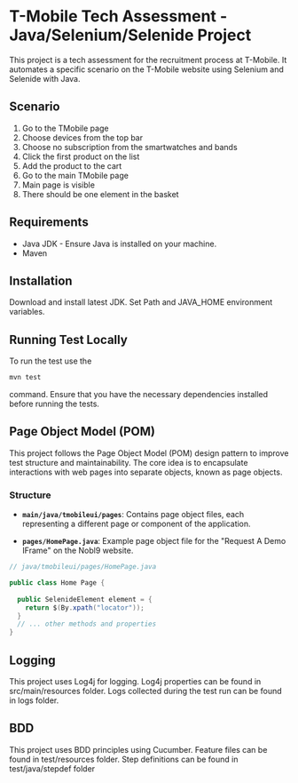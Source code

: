 # T-Mobile Tech Assessment - Java/Selenium/Selenide Project

This project is a tech assessment for the recruitment process at T-Mobile. It automates a specific scenario on the T-Mobile website using Selenium and Selenide with Java.

## Scenario

1. Go to the TMobile page
2. Choose devices from the top bar
3. Choose no subscription from the smartwatches and bands
4. Click the first product on the list
5. Add the product to the cart
6. Go to the main TMobile page
7. Main page is visible
8. There should be one element in the basket

## Requirements

- Java JDK - Ensure Java is installed on your machine.
- Maven

## Installation
Download and install latest JDK. Set Path and JAVA_HOME environment variables.

## Running Test Locally
To run the test use the 
```bash
mvn test
``` 
command. Ensure that you have the necessary dependencies installed before running the tests.

## Page Object Model (POM)

This project follows the Page Object Model (POM) design pattern to improve test structure and maintainability. The core idea is to encapsulate interactions with web pages into separate objects, known as page objects.

### Structure

- **`main/java/tmobileui/pages`**: Contains page object files, each representing a different page or component of the application.

- **`pages/HomePage.java`**: Example page object file for the "Request A Demo IFrame" on the Nobl9 website.

```java
// java/tmobileui/pages/HomePage.java

public class Home Page {
  
  public SelenideElement element = {
    return $(By.xpath("locator"));
  }
  // ... other methods and properties
}
```

## Logging
This project uses Log4j for logging. Log4j properties can be found in src/main/resources folder. Logs collected during the test run can be found in logs folder.

## BDD
This project uses BDD principles using Cucumber. Feature files can be found in test/resources folder. Step definitions can be found in test/java/stepdef folder
